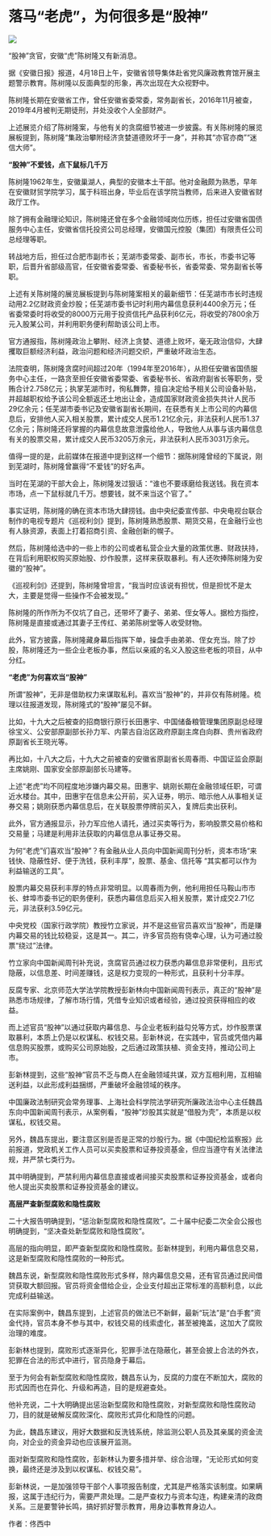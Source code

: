 # 落马“老虎”，为何很多是“股神”

![](https://inews.gtimg.com/news_bt/OY1axhAU8QSTZV1bvgLC74A1zmKFohJryhdvCmxy4AahcAA/1000)

“股神”贪官，安徽“虎”陈树隆又有新消息。

据《安徽日报》报道，4月18日上午，安徽省领导集体赴省党风廉政教育馆开展主题警示教育。陈树隆以反面典型的形象，再次出现在大众视野中。

陈树隆长期在安徽省工作，曾任安徽省委常委，常务副省长，2016年11月被查，2019年4月被判无期徒刑，并处没收个人全部财产。

上述展览介绍了陈树隆案，与他有关的贪腐细节被进一步披露。有关陈树隆的展览展板提到，陈树隆“集政治攀附经济贪婪道德败坏于一身”，并称其“亦官亦商”“迷信大师”。

**“股神”不爱钱，点下鼠标几千万**

陈树隆1962年生，安徽巢湖人，典型的安徽本土干部。他对金融颇为熟悉，早年在安徽财贸学院学习，属于科班出身，毕业后在该学院当教师，后来进入安徽省财政厅工作。

除了拥有金融理论知识，陈树隆还曾在多个金融领域岗位历练，担任过安徽省国债服务中心主任，安徽省信托投资公司总经理，安徽国元控股（集团）有限责任公司总经理等职。

转战地方后，担任过合肥市副市长；芜湖市委常委、副市长，市长，市委书记等职，后晋升省部级高官，任安徽省委常委、省委秘书长，省委常委、常务副省长等职。

上述有关陈树隆的展览展板提到与陈树隆案相关的最新细节：任芜湖市市长时违规动用2.2亿财政资金炒股；任芜湖市委书记时利用内幕信息获利4400余万元；任省委常委时将收受的8000万元用于投资信托产品获利6亿元，将收受的7800余万元入股某公司，并利用职务便利帮助该公司上市。

官方通报指，陈树隆政治上攀附、经济上贪婪、道德上败坏，毫无政治信仰，大肆攫取巨额经济利益，政治问题和经济问题交织，严重破坏政治生态。

法院查明，陈树隆贪腐时间超过20年（1994年至2016年），从担任安徽省国债服务中心主任，一路贪至担任安徽省委常委、省委秘书长、省政府副省长等职务，受贿合计2.758亿元；执掌芜湖市时，徇私舞弊，擅自决定给予相关公司设备补贴，并超越职权给予该公司全额返还土地出让金，造成国家财政资金损失共计人民币29亿余元；任芜湖市委书记及安徽省副省长期间，在获悉有关上市公司的内幕信息后，安排他人买入相关股票，累计成交人民币1.21亿余元，非法获利人民币1.37亿余元；陈树隆还将掌握的内幕信息故意泄露给他人，导致他人从事与该内幕信息有关的股票交易，累计成交人民币3205万余元，非法获利人民币3031万余元。

值得一提的是，此前媒体在报道中提到这样一个细节：据陈树隆曾经的下属说，刚到芜湖时，陈树隆曾赢得“不爱钱”的好名声。

当时在芜湖的干部大会上，陈树隆发过狠话：“谁也不要琢磨给我送钱。我在资本市场，点一下鼠标就几千万。想要钱，就不来当这个官了。”

事实证明，陈树隆的确在资本市场大肆捞钱。由中央纪委宣传部、中央电视台联合制作的电视专题片《巡视利剑》提到，陈树隆熟悉股票、期货交易，在金融行业也有人脉资源，表面上打着招商引资、金融创新的幌子。

然后，陈树隆给选中的一些上市的公司或者私营企业大量的政策优惠、财政扶持，在背后利用职权购买原始股、炒作股票，这样来获取暴利。有人还吹捧陈树隆为安徽的“股神”。

《巡视利剑》还提到，陈树隆曾坦言，“我当时应该说有担忧，但是担忧不是太大，主要是觉得一些操作不会被发现。”

陈树隆的所作所为不仅坑了自己，还带坏了妻子、弟弟、侄女等人。据检方指控，陈树隆是直接或通过其妻子王传红、弟弟陈树堂等人收受财物。

此外，官方披露，陈树隆藏身幕后指挥下单，操盘手由弟弟、侄女充当。除了炒股，陈树隆还为一些企业老板办事，然后以亲戚的名义入股这些老板的项目，从中分红。

**“老虎”为何喜欢当“股神”**

所谓“股神”，无非是借助权力来谋取私利。喜欢当“股神”的，并非仅有陈树隆。梳理以往报道发现，陈树隆式的“股神”屡见不鲜。

比如，十九大之后被查的招商银行原行长田惠宇、中国储备粮管理集团原副总经理徐宝义、公安部原副部长孙力军、内蒙古自治区政府原副主席白向群、贵州省政府原副省长王晓光等。

再比如，十八大之后，十九大之前被查的安徽省原副省长周春雨、中国证监会原副主席姚刚、国家安全部原副部长马建等。

上述“老虎”均不同程度地涉嫌内幕交易。田惠宇、姚刚长期在金融领域任职，可谓近水楼台。其中，田惠宇在信息未公开前，买入证券，明示、暗示他人从事相关证券交易；姚刚获悉内幕信息后，在关联股票停牌前买入，复牌后卖出获利。

此外，官方通报显示，孙力军应他人请托，通过买卖等行为，影响股票交易价格和交易量；马建是利用非法获取的内幕信息从事证券交易。

为何“老虎”们喜欢当“股神”？有金融从业人员向中国新闻周刊分析，资本市场“来钱快、隐蔽性好、便于洗钱，获利丰厚”，股票、基金、信托等
“其实都可以作为利益输送的工具”。

股票内幕交易获利丰厚的特点非常明显。以周春雨为例，他利用担任马鞍山市市长、蚌埠市委书记的职务便利，获悉内幕信息后买入相关股票，累计成交2.71亿元，非法获利3.59亿元。

中央党校（国家行政学院）教授竹立家说，并不是这些官员喜欢当“股神”，而是赚内幕交易的钱比较稳妥，这是其一。其二，许多官员抱有侥幸心理，认为可通过股票“绕过”法律。

竹立家向中国新闻周刊补充说，贪腐官员通过权力获悉内幕信息非常便利，且形式隐蔽，以信息差、时间差赚钱，这是权力变现的一种形式，且获利十分丰厚。

反腐专家、北京师范大学法学院教授彭新林向中国新闻周刊表示，真正的“股神”是熟悉市场规律，了解市场行情，凭借专业知识或者经验，通过投资获得相应的收益。

而上述官员“股神”以通过获取内幕信息、与企业老板利益勾兑等方式，炒作股票谋取暴利，本质上仍是以权谋私、权钱交易。彭新林说，在实践中，官员或凭借内幕信息购买股票，或购买公司原始股，之后通过政策扶植、资金支持，推动公司上市。

彭新林提到，这些“股神”官员不乏与商人在金融领域共谋，双方互相利用，互相输送利益，以此形成利益捆绑，严重破坏金融领域的秩序。

中国廉政法制研究会常务理事、上海社会科学院法学研究所廉政法治中心主任魏昌东向中国新闻周刊表示，从案例看，“股神”炒股其实就是“借股为壳”，本质是以权谋私，权钱交易。

另外，魏昌东提出，要注意区别是否是正常的炒股行为。据《中国纪检监察报》此前报道，党政机关工作人员可以买卖股票和证券投资基金，但应当遵守有关法律法规，并严禁七类行为。

其中明确提到，严禁利用内幕信息直接或者间接买卖股票和证券投资基金，或者向他人提出买卖股票和证券投资基金的建议。

**高层严查新型腐败和隐性腐败**

二十大报告明确提到，“惩治新型腐败和隐性腐败”。二十届中纪委二次全会公报也明确提到，“坚决查处新型腐败和隐性腐败”。

高层的指向明显，即严查新型腐败和隐性腐败。彭新林提到，利用内幕信息交易，这是新型腐败和隐性腐败的一种形式。

魏昌东说，新型腐败和隐性腐败形式多样，除内幕信息交易，还有官员通过民间借贷获取大额回报。官员将资金借给企业，企业支付超出正常标准的高额利息，以此完成利益输送。

在实际案例中，魏昌东提到，上述官员的做法已不新鲜，最新“玩法”是“白手套”资金代持，官员本身不参与其中，权钱交易的线索虚化，甚至被掩盖，这加大了腐败治理的难度。

彭新林也提到，腐败形式逐渐异化，犯罪手法在隐蔽化，甚至会披上合法的外衣，犯罪在合法的形式中进行，官员隐身于幕后。

至于为何会有新型腐败和隐性腐败，魏昌东认为，反腐的力度在不断加大，腐败的形式因而也在异化、升级和再造，目的是规避查处。

他补充说，二十大明确提出惩治新型腐败和隐性腐败，对新型腐败和隐性腐败动刀，目的就是破解反腐败深化、腐败形式异化和隐性的问题。

为此，魏昌东建议，用好大数据和反洗钱系统，除监测公职人员及其亲属的资金流向，对企业的资金异动也应该展开监测。

面对新型腐败和隐性腐败，彭新林认为要多措并举、综合治理，“无论形式如何变换，最终还是涉及到以权谋私、权钱交易”。

彭新林说，一是加强领导干部个人事项报告制度，尤其是严格落实该制度。如果瞒报，这属于违纪行为，需要严肃处理。二是严查权力与资本勾连，构建亲清的政商关系。三是要警钟长鸣，搞好抓好警示教育，用身边事教育身边人。

作者：佟西中

